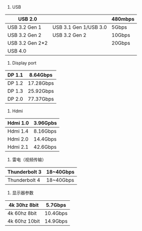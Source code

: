 1. USB

| USB 2.0          |                        | 480mbps |
| ---------------- | ---------------------- | ------- |
| USB 3.2  Gen 1   | USB 3.1  Gen 1/USB 3.0 | 5Gbps   |
| USB 3.2  Gen 2   | USB 3.2  Gen 2         | 10Gbps  |
| USB 3.2  Gen 2*2 |                        | 20Gbps  |
| USB 4.0          |                        |         |

1. Display     port 

| DP 1.1 | 8.64Gbps  |
| ------ | --------- |
| DP 1.2 | 17.28Gbps |
| DP 1.3 | 25.92Gbps |
| DP 2.0 | 77.37Gbps |

1. Hdmi

| Hdmi 1.0 | 3.96Gpbs |
| -------- | -------- |
| Hdmi 1.4 | 8.16Gbps |
| Hdmi 2.0 | 14.4Gbps |
| Hdmi 2.1 | 42.6Gbps |

1. 雷电（视频传输）

| Thunderbolt 3  | 18~40Gbps |
| -------------- | --------- |
| Thunderbolt  4 | 18~40Gbps |

1. 显示器参数

| 4k 30hz 8bit   | 5.7Gbps  |
| -------------- | -------- |
| 4k 60hz  8bit  | 10.4Gbps |
| 4k 60hz  10bit | 14.9Gbps |

 

 

 